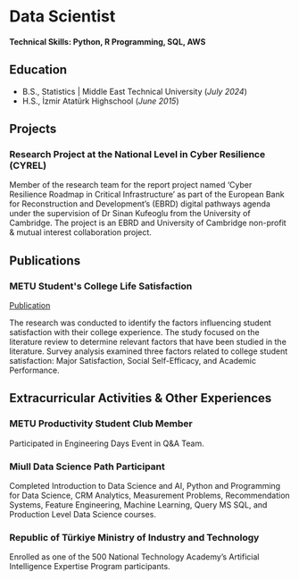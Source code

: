# Data Scientist

#### Technical Skills: Python, R Programming, SQL, AWS

## Education

- B.S., Statistics | Middle East Technical University (_July 2024_)
- H.S., İzmir Atatürk Highschool (_June 2015_)

## Projects

### Research Project at the National Level in Cyber Resilience (CYREL)

Member of the research team for the report project named ‘Cyber Resilience Roadmap in Critical Infrastructure’ as part of the European Bank for Reconstruction and Development’s (EBRD) digital pathways agenda under the supervision of Dr Sinan Kufeoglu from the University of Cambridge. The project is an EBRD and University of Cambridge non-profit & mutual interest collaboration project.

## Publications

### METU Student's College Life Satisfaction

[Publication](https://doi.org/10.47814/ijssrr.v6i7.1261)

The research was conducted to identify the factors influencing student satisfaction with their college experience. The study focused on the literature review to determine relevant factors that have been studied in the literature. Survey analysis examined three factors related to college student satisfaction: Major Satisfaction, Social Self-Efficacy, and Academic Performance.

## Extracurricular Activities & Other Experiences

### METU Productivity Student Club Member

Participated in Engineering Days Event in Q&A Team.

### Miull Data Science Path Participant

Completed Introduction to Data Science and AI, Python and Programming for Data Science, CRM Analytics, Measurement Problems, Recommendation Systems, Feature Engineering, Machine Learning, Query MS SQL, and Production Level Data Science courses.

### Republic of Türkiye Ministry of Industry and Technology

Enrolled as one of the 500 National Technology Academy’s Artificial Intelligence Expertise Program participants.





